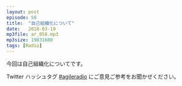```yaml
---
layout: post
episode: 58
title:  "自己組織化について"
date:   2018-03-19
mp3file: ar_058.mp3
mp3size: 19831680
tags: [Radio]
---
```


今回は自己組織化についてです。

Twitter ハッシュタグ [#agileradio](https://twitter.com/intent/tweet?hashtags=agileradio) にご意見ご参考をお聞かせください。

